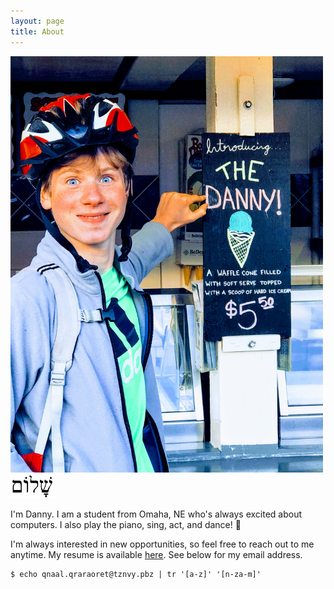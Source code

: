 ```yaml
---
layout: page
title: About
---
```


<img src="/assets/danny.jpeg" width="500"/>

<img src="/assets/Shalom2.svg" width="70" />

I'm Danny. I am a student from Omaha, NE who's always excited about computers. I also play the piano, sing, act, and dance! 💃

I'm always interested in new opportunities, so feel free to reach out to me anytime. My resume is available [here](/assets/resume.pdf). See below for my email address.

```
$ echo qnaal.qraraoret@tznvy.pbz | tr '[a-z]' '[n-za-m]'
```
<!-- EXAMPLE OF HOW TO LINK TO POSTS

[Jekyll]({% post_url 2014-02-03-jekyll-github-pages-poole %})

-->
